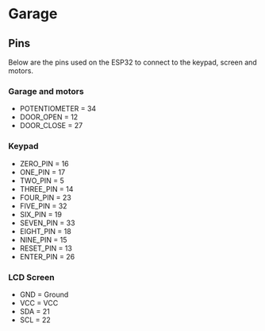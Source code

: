 # Garage

## Pins

Below are the pins used on the ESP32 to connect to the keypad, screen and motors.

### Garage and motors

- POTENTIOMETER = 34
- DOOR_OPEN = 12
- DOOR_CLOSE = 27

### Keypad

- ZERO_PIN = 16
- ONE_PIN = 17
- TWO_PIN = 5
- THREE_PIN = 14
- FOUR_PIN = 23
- FIVE_PIN = 32
- SIX_PIN = 19
- SEVEN_PIN = 33
- EIGHT_PIN = 18
- NINE_PIN = 15
- RESET_PIN = 13
- ENTER_PIN = 26

### LCD Screen

- GND = Ground
- VCC = VCC
- SDA = 21
- SCL = 22
